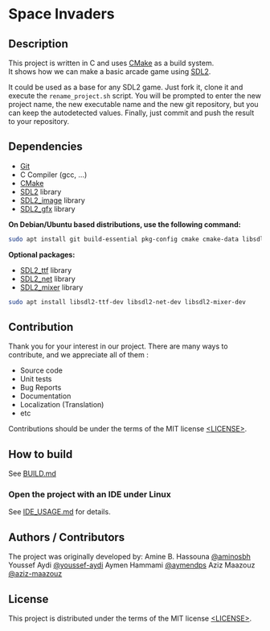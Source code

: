 # Space Invaders

## Description
This project is written in C and uses [CMake][] as a build system.<br>
It shows how we can make a basic arcade game using [SDL2][SDL].


It could be used as a base for any SDL2 game. Just fork it, clone it and
execute the `rename_project.sh` script. You will be prompted to enter the new
project name, the new executable name and the new git repository, but you can
keep the autodetected values. Finally, just commit and push the result to your
repository.

## Dependencies

- [Git][]
- C Compiler (gcc, ...)
- [CMake][]
- [SDL2][SDL] library
- [SDL2_image][] library
- [SDL2_gfx][] library

**On Debian/Ubuntu based distributions, use the following command:**

```sh
sudo apt install git build-essential pkg-config cmake cmake-data libsdl2-dev libsdl2-image-dev libsdl2-gfx-dev
```

**Optional packages:**

- [SDL2_ttf][] library
- [SDL2_net][] library
- [SDL2_mixer][] library

```sh
sudo apt install libsdl2-ttf-dev libsdl2-net-dev libsdl2-mixer-dev
```
## Contribution

Thank you for your interest in our project. There are many ways to contribute,
and we appreciate all of them :

- Source code
- Unit tests
- Bug Reports
- Documentation
- Localization (Translation)
- etc

Contributions should be under the terms of the MIT license [&lt;LICENSE&gt;](LICENSE).

## How to build
 See [BUILD.md](BUILD.md)

### Open the project with an IDE under Linux

See [IDE_USAGE.md](IDE_USAGE.md) for details.

## Authors / Contributors

The project was originally developed by:
 Amine B. Hassouna [@aminosbh](https://gitlab.com/aminosbh)
 Youssef Aydi [@youssef-aydi](https://github.com/youssef-aydi)
 Aymen Hammami [@aymendps](https://github.com/aymendps)
 Aziz Maazouz [@aziz-maazouz](https://github.com/aziz-maazouz)

## License

This project is distributed under the terms of the MIT license
[&lt;LICENSE&gt;](LICENSE).


[SDL]: https://www.libsdl.org
[CMake]: https://cmake.org
[Git]: https://git-scm.com
[SDL2_image]: https://www.libsdl.org/projects/SDL_image
[SDL2_ttf]: https://www.libsdl.org/projects/SDL_ttf
[SDL2_net]: https://www.libsdl.org/projects/SDL_net
[SDL2_mixer]: https://www.libsdl.org/projects/SDL_mixer
[SDL2_gfx]: http://www.ferzkopp.net/wordpress/2016/01/02/sdl_gfx-sdl2_gfx
[CCBY]: http://creativecommons.org/licenses/by/4.0/
